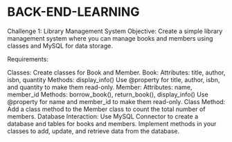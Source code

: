 # BACK-END-LEARNING

Challenge 1: Library Management System
Objective: Create a simple library management system where you can manage books and members using classes and MySQL for data storage.

Requirements:

Classes: Create classes for Book and Member.
Book:
Attributes: title, author, isbn, quantity
Methods: display_info()
Use @property for title, author, isbn, and quantity to make them read-only.
Member:
Attributes: name, member_id
Methods: borrow_book(), return_book(), display_info()
Use @property for name and member_id to make them read-only.
Class Method: Add a class method to the Member class to count the total number of members.
Database Interaction:
Use MySQL Connector to create a database and tables for books and members.
Implement methods in your classes to add, update, and retrieve data from the database.